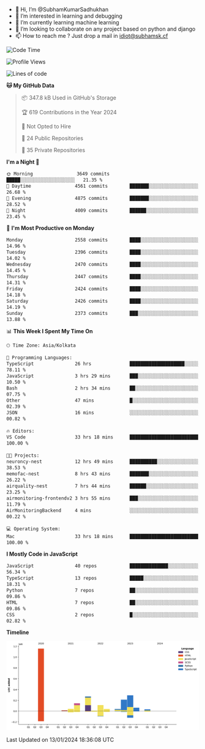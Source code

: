 - 👋 Hi, I’m @SubhamKumarSadhukhan
- 👀 I’m interested in learning and debugging
- 🌱 I’m currently learning machine learning
- 💞️ I’m looking to collaborate on any project based on python and django
- 📫 How to reach me ?
      Just drop a mail in idiot@subhamsk.cf

<!---
SubhamKumarSadhukhan/SubhamKumarSadhukhan is a ✨ special ✨ repository because its `README.md` (this file) appears on your GitHub profile.
You can click the Preview link to take a look at your changes.
--->


<!--START_SECTION:waka-->
![Code Time](http://img.shields.io/badge/Code%20Time-1%2C882%20hrs%2014%20mins-blue)

![Profile Views](http://img.shields.io/badge/Profile%20Views-1-blue)

![Lines of code](https://img.shields.io/badge/From%20Hello%20World%20I%27ve%20Written-2.4%20million%20lines%20of%20code-blue)

**🐱 My GitHub Data** 

> 📦 347.8 kB Used in GitHub's Storage 
 > 
> 🏆 619 Contributions in the Year 2024
 > 
> 🚫 Not Opted to Hire
 > 
> 📜 24 Public Repositories 
 > 
> 🔑 35 Private Repositories 
 > 
**I'm a Night 🦉** 

```text
🌞 Morning                3649 commits        █████░░░░░░░░░░░░░░░░░░░░   21.35 % 
🌆 Daytime                4561 commits        ███████░░░░░░░░░░░░░░░░░░   26.68 % 
🌃 Evening                4875 commits        ███████░░░░░░░░░░░░░░░░░░   28.52 % 
🌙 Night                  4009 commits        ██████░░░░░░░░░░░░░░░░░░░   23.45 % 
```
📅 **I'm Most Productive on Monday** 

```text
Monday                   2558 commits        ████░░░░░░░░░░░░░░░░░░░░░   14.96 % 
Tuesday                  2396 commits        ████░░░░░░░░░░░░░░░░░░░░░   14.02 % 
Wednesday                2470 commits        ████░░░░░░░░░░░░░░░░░░░░░   14.45 % 
Thursday                 2447 commits        ████░░░░░░░░░░░░░░░░░░░░░   14.31 % 
Friday                   2424 commits        ████░░░░░░░░░░░░░░░░░░░░░   14.18 % 
Saturday                 2426 commits        ████░░░░░░░░░░░░░░░░░░░░░   14.19 % 
Sunday                   2373 commits        ███░░░░░░░░░░░░░░░░░░░░░░   13.88 % 
```


📊 **This Week I Spent My Time On** 

```text
🕑︎ Time Zone: Asia/Kolkata

💬 Programming Languages: 
TypeScript               26 hrs              ████████████████████░░░░░   78.11 % 
JavaScript               3 hrs 29 mins       ███░░░░░░░░░░░░░░░░░░░░░░   10.50 % 
Bash                     2 hrs 34 mins       ██░░░░░░░░░░░░░░░░░░░░░░░   07.75 % 
Other                    47 mins             █░░░░░░░░░░░░░░░░░░░░░░░░   02.39 % 
JSON                     16 mins             ░░░░░░░░░░░░░░░░░░░░░░░░░   00.82 % 

🔥 Editors: 
VS Code                  33 hrs 18 mins      █████████████████████████   100.00 % 

🐱‍💻 Projects: 
neuroncy-nest            12 hrs 49 mins      ██████████░░░░░░░░░░░░░░░   38.53 % 
memofac-nest             8 hrs 43 mins       ███████░░░░░░░░░░░░░░░░░░   26.22 % 
airquality-nest          7 hrs 44 mins       ██████░░░░░░░░░░░░░░░░░░░   23.25 % 
airmonitoring-frontendv2 3 hrs 55 mins       ███░░░░░░░░░░░░░░░░░░░░░░   11.79 % 
AirMonitoringBackend     4 mins              ░░░░░░░░░░░░░░░░░░░░░░░░░   00.22 % 

💻 Operating System: 
Mac                      33 hrs 18 mins      █████████████████████████   100.00 % 
```

**I Mostly Code in JavaScript** 

```text
JavaScript               40 repos            ██████████████░░░░░░░░░░░   56.34 % 
TypeScript               13 repos            █████░░░░░░░░░░░░░░░░░░░░   18.31 % 
Python                   7 repos             ██░░░░░░░░░░░░░░░░░░░░░░░   09.86 % 
HTML                     7 repos             ██░░░░░░░░░░░░░░░░░░░░░░░   09.86 % 
CSS                      2 repos             █░░░░░░░░░░░░░░░░░░░░░░░░   02.82 % 
```



**Timeline**

![Lines of Code chart](https://raw.githubusercontent.com/SubhamKumarSadhukhan/SubhamKumarSadhukhan/main/assets/bar_graph.png)


 Last Updated on 13/01/2024 18:36:08 UTC
<!--END_SECTION:waka-->
